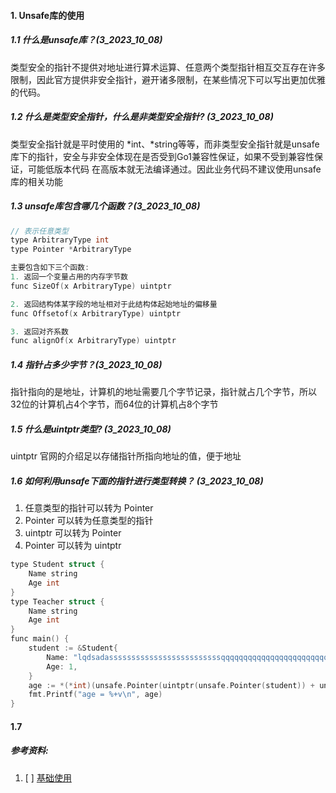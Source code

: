 #### 1. Unsafe库的使用
##### 1.1 什么是unsafe库？(3_2023_10_08)
类型安全的指针不提供对地址进行算术运算、任意两个类型指针相互交互存在许多限制，因此官方提供非安全指针，避开诸多限制，在某些情况下可以写出更加优雅的代码。

##### 1.2 什么是类型安全指针，什么是非类型安全指针? (3_2023_10_08)
类型安全指针就是平时使用的 *int、*string等等，而非类型安全指针就是unsafe库下的指针，安全与非安全体现在是否受到Go1兼容性保证，如果不受到兼容性保证，可能低版本代码
在高版本就无法编译通过。因此业务代码不建议使用unsafe库的相关功能

##### 1.3 unsafe库包含哪几个函数？(3_2023_10_08)
```c++
// 表示任意类型
type ArbitraryType int
type Pointer *ArbitraryType

主要包含如下三个函数:
1. 返回一个变量占用的内存字节数
func SizeOf(x ArbitraryType) uintptr

2. 返回结构体某字段的地址相对于此结构体起始地址的偏移量
func Offsetof(x ArbitraryType) uintptr

3. 返回对齐系数
func alignOf(x ArbitraryType) uintptr
```

##### 1.4 指针占多少字节？(3_2023_10_08)
指针指向的是地址，计算机的地址需要几个字节记录，指针就占几个字节，所以32位的计算机占4个字节，而64位的计算机占8个字节


##### 1.5 什么是uintptr类型? (3_2023_10_08)
uintptr 官网的介绍足以存储指针所指向地址的值，便于地址


##### 1.6 如何利用unsafe下面的指针进行类型转换？  (3_2023_10_08)
1. 任意类型的指针可以转为 Pointer
2. Pointer 可以转为任意类型的指针
3. uintptr 可以转为 Pointer
4. Pointer 可以转为 uintptr

```c++
type Student struct {
	Name string
	Age int
}
type Teacher struct {
	Name string
	Age int
}
func main() {
	student := &Student{
		Name: "lqdsadasssssssssssssssssssssssssqqqqqqqqqqqqqqqqqqqqqqqqqqqqqqqqqqqqqqqqqssssssssssssssssss",
		Age: 1,
	}
	age := *(*int)(unsafe.Pointer(uintptr(unsafe.Pointer(student)) + unsafe.Offsetof(student.Age)))
	fmt.Printf("age = %+v\n", age)
}
```

#### 1.7 




##### 参考资料:
1. [ ] [基础使用](https://juejin.cn/post/7083853142403579911)
